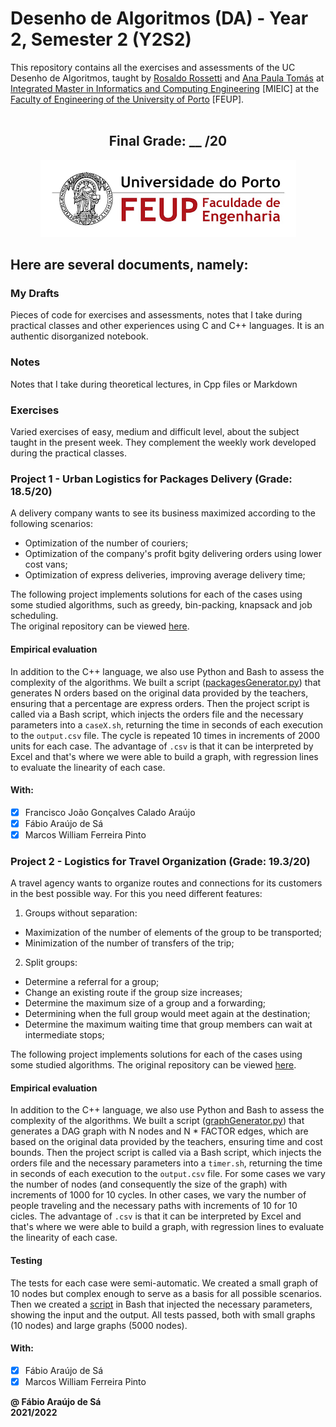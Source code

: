 # Desenho de Algoritmos (DA) - Year 2, Semester 2 (Y2S2)

This repository contains all the exercises and assessments of the UC Desenho de Algoritmos, taught by [Rosaldo Rossetti](https://sigarra.up.pt/feup/pt/func_geral.formview?p_codigo=419241) and [Ana Paula Tomás](https://www.dcc.fc.up.pt/~apt/) at [Integrated Master in Informatics and Computing Engineering](https://sigarra.up.pt/feup/pt/cur_geral.cur_view?pv_curso_id=742) [MIEIC] at the [Faculty of Engineering of the University of Porto](https://sigarra.up.pt/feup/pt/web_page.Inicial) [FEUP]. <br> <br>

<h2 align = "center" >Final Grade: __ /20</h2>
<p align = "center" >
  <img 
       title = "FEUP logo"
       src = "Images//FEUP_Logo.png" 
       alt = "FEUP Logo" 
       />
</p>

## Here are several documents, namely:

### My Drafts <br/>
Pieces of code for exercises and assessments, notes that I take during practical classes and other experiences using C and C++ languages. It is an authentic disorganized notebook. <br>

### Notes
Notes that I take during theoretical lectures, in Cpp files or Markdown <br>

### Exercises
Varied exercises of easy, medium and difficult level, about the subject taught in the present week. They complement the weekly work developed during the practical classes. <br>

### Project 1 - Urban Logistics for Packages Delivery (Grade: 18.5/20)

A delivery company wants to see its business maximized according to the following scenarios:

- Optimization of the number of couriers;
- Optimization of the company's profit bgity delivering orders using lower cost vans;
- Optimization of express deliveries, improving average delivery time;

The following project implements solutions for each of the cases using some studied algorithms, such as greedy, bin-packing, knapsack and job scheduling. <br>
The original repository can be viewed [here](https://github.com/marcwferreira/DA_estafetas).

#### Empirical evaluation

In addition to the C++ language, we also use Python and Bash to assess the complexity of the algorithms. We built a script ([packagesGenerator.py](https://github.com/Fabio-A-Sa/Y2S2-DesenhoDeAlgoritmos/blob/f3c95ae412b0470d87595489dab075c960c00c6b/Project%201/codigo/AvaliacaoEmpirica/packagesGenerator.py)) that generates N orders based on the original data provided by the teachers, ensuring that a percentage are express orders. Then the project script is called via a Bash script, which injects the orders file and the necessary parameters into a `caseX.sh`, returning the time in seconds of each execution to the `output.csv` file. The cycle is repeated 10 times in increments of 2000 units for each case. The advantage of `.csv` is that it can be interpreted by Excel and that's where we were able to build a graph, with regression lines to evaluate the linearity of each case.

#### With:

- [x] Francisco João Gonçalves Calado Araújo
- [x] Fábio Araújo de Sá
- [x] Marcos William Ferreira Pinto

### Project 2 - Logistics for Travel Organization (Grade: 19.3/20)

A travel agency wants to organize routes and connections for its customers in the best possible way. For this you need different features:

1. Groups without separation:
  - Maximization of the number of elements of the group to be transported;
  - Minimization of the number of transfers of the trip;

2. Split groups:
  - Determine a referral for a group;
  - Change an existing route if the group size increases;
  - Determine the maximum size of a group and a forwarding;
  - Determining when the full group would meet again at the destination;
  - Determine the maximum waiting time that group members can wait at intermediate stops;

The following project implements solutions for each of the cases using some studied algorithms. The original repository can be viewed [here](https://github.com/marcwferreira/FEUP_DA_travel_agency).

#### Empirical evaluation

In addition to the C++ language, we also use Python and Bash to assess the complexity of the algorithms. We built a script ([graphGenerator.py](https://github.com/Fabio-A-Sa/Y2S2-DesenhoDeAlgoritmos/blob/main/Project%202/codigo/AvaliaçãoEmp%C3%ADrica/graphGenerator.py)) that generates a DAG graph with N nodes and N * FACTOR edges, which are based on the original data provided by the teachers, ensuring time and cost bounds. Then the project script is called via a Bash script, which injects the orders file and the necessary parameters into a `timer.sh`, returning the time in seconds of each execution to the `output.csv` file. For some cases we vary the number of nodes (and consequently the size of the graph) with increments of 1000 for 10 cycles. In other cases, we vary the number of people traveling and the necessary paths with increments of 10 for 10 cicles. The advantage of `.csv` is that it can be interpreted by Excel and that's where we were able to build a graph, with regression lines to evaluate the linearity of each case.

#### Testing

The tests for each case were semi-automatic. We created a small graph of 10 nodes but complex enough to serve as a basis for all possible scenarios. Then we created a [script](https://github.com/Fabio-A-Sa/Y2S2-DesenhoDeAlgoritmos/blob/main/Project%202/runTests.sh) in Bash that injected the necessary parameters, showing the input and the output. All tests passed, both with small graphs (10 nodes) and large graphs (5000 nodes).

#### With:

- [x] Fábio Araújo de Sá
- [x] Marcos William Ferreira Pinto

**@ Fábio Araújo de Sá** <br>
**2021/2022**
